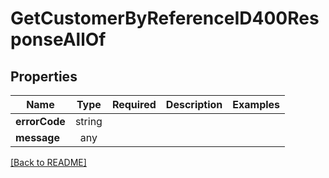 # GetCustomerByReferenceID400ResponseAllOf



## Properties

| Name | Type | Required | Description | Examples |
|------------|:-------------:|:-------------:|-------------|:-------------:|
| **errorCode** | string |  |  | | |
**message** | any |  |  | | |



[[Back to README]](../../README.md)